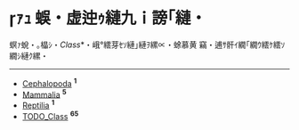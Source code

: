 # ｧｭ 蜈・虚迚ｩ縺九ｉ謗｢縺・

螟ｧ蛻・｡橸ｼ・*Class**・峨°繧芽ｾｿ縺｣縺ｦ縲∝・蜍慕黄 竊・逋ｻ骭ｲ繝｢繝ｳ繧ｹ繧ｿ繝ｼ縺ｸ縲・

---

- [Cephalopoda](cephalopoda/index.md) <sup>**1**</sup>
- [Mammalia](mammalia/index.md) <sup>**5**</sup>
- [Reptilia](reptilia/index.md) <sup>**1**</sup>
- [TODO_Class](todo-class/index.md) <sup>**65**</sup>
